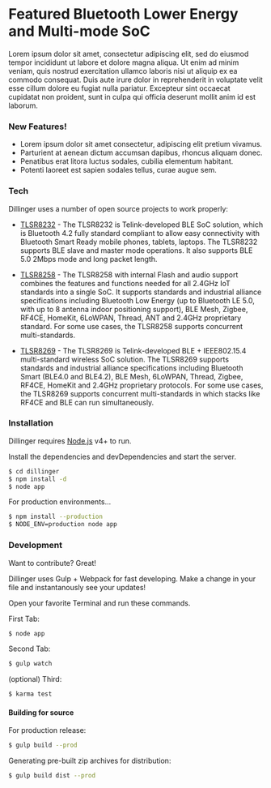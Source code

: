 # Featured Bluetooth Lower Energy and Multi-mode SoC

Lorem ipsum dolor sit amet, consectetur adipiscing elit, sed do eiusmod tempor incididunt ut labore et dolore magna aliqua. Ut enim ad minim veniam, quis nostrud exercitation ullamco laboris nisi ut aliquip ex ea commodo consequat. Duis aute irure dolor in reprehenderit in voluptate velit esse cillum dolore eu fugiat nulla pariatur. Excepteur sint occaecat cupidatat non proident, sunt in culpa qui officia deserunt mollit anim id est laborum.




### New Features!

- Lorem ipsum dolor sit amet consectetur, adipiscing elit pretium vivamus.
- Parturient at aenean dictum accumsan dapibus, rhoncus aliquam donec.
- Penatibus erat litora luctus sodales, cubilia elementum habitant.
- Potenti laoreet est sapien sodales tellus, curae augue sem.


### Tech

Dillinger uses a number of open source projects to work properly:

* [TLSR8232](http://wiki.telink-semi.cn/doc/ds/DS_TLSR8232-E_Datasheet%20for%20Telink%20BLE%20SoC%20TLSR8232.pdf) - The TLSR8232 is Telink-developed BLE SoC solution, which is Bluetooth 4.2 fully standard compliant to allow easy connectivity with Bluetooth Smart Ready mobile phones, tablets, laptops. The TLSR8232 supports BLE slave and master mode operations. It also supports BLE 5.0 2Mbps mode and long packet length.

* [TLSR8258](http://wiki.telink-semi.cn/doc/ds/PB_TLSR8258-E_Product%20Brief%20for%20Telink%20BLE%20IEEE802.15.4%20Multi-Standard%20Wireless%20SoC%20TLSR8258.pdf) - The TLSR8258 with internal Flash and audio support combines the features and functions needed for all 2.4GHz IoT standards into a single SoC. It supports standards and industrial alliance specifications including Bluetooth Low Energy (up to Bluetooth LE 5.0, with up to 8 antenna indoor positioning support), BLE Mesh, Zigbee, RF4CE, HomeKit, 6LoWPAN, Thread, ANT and 2.4GHz proprietary standard. For some use cases, the TLSR8258 supports concurrent multi-standards.

* [TLSR8269](http://wiki.telink-semi.cn/doc/ds/PB_TLSR8269F512-E_Product%20Brief%20for%20Telink%20BLE%20%2B%20IEEE802.15.4%20Multi-Standard%20Wireless%20SoC%20TLSR8269F512.pdf) - The TLSR8269 is Telink-developed BLE + IEEE802.15.4 multi-standard wireless SoC solution.
The TLSR8269 supports standards and industrial alliance specifications including Bluetooth Smart (BLE4.0 and BLE4.2), BLE Mesh, 6LoWPAN, Thread, Zigbee, RF4CE, HomeKit and 2.4GHz proprietary protocols.
For some use cases, the TLSR8269 supports concurrent multi-standards in which stacks like RF4CE and BLE can run simultaneously.


### Installation

Dillinger requires [Node.js](https://nodejs.org/) v4+ to run.

Install the dependencies and devDependencies and start the server.

```sh
$ cd dillinger
$ npm install -d
$ node app
```

For production environments...

```sh
$ npm install --production
$ NODE_ENV=production node app
```

### Development

Want to contribute? Great!

Dillinger uses Gulp + Webpack for fast developing.
Make a change in your file and instantanously see your updates!

Open your favorite Terminal and run these commands.

First Tab:
```sh
$ node app
```

Second Tab:
```sh
$ gulp watch
```

(optional) Third:
```sh
$ karma test
```
#### Building for source
For production release:
```sh
$ gulp build --prod
```
Generating pre-built zip archives for distribution:
```sh
$ gulp build dist --prod
```
